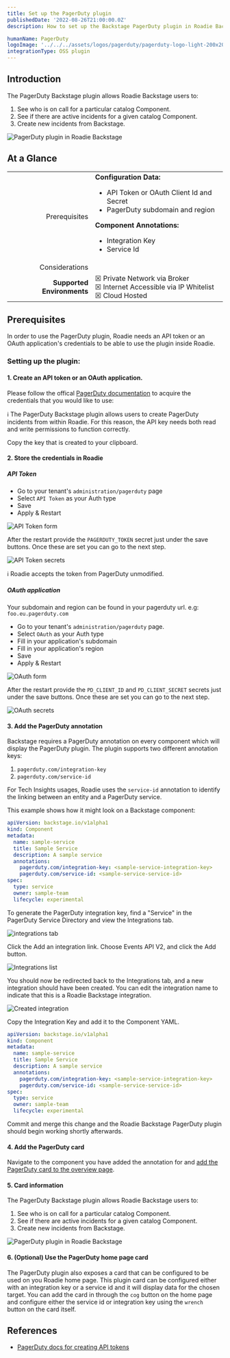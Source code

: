 ```yaml
---
title: Set up the PagerDuty plugin
publishedDate: '2022-08-26T21:00:00.0Z'
description: How to set up the Backstage PagerDuty plugin in Roadie Backstage.

humanName: PagerDuty
logoImage: '../../../assets/logos/pagerduty/pagerduty-logo-light-200x200.webp'
integrationType: OSS plugin
---
```


## Introduction

The PagerDuty Backstage plugin allows Roadie Backstage users to:

1.  See who is on call for a particular catalog Component.
2.  See if there are active incidents for a given catalog Component.
3.  Create new incidents from Backstage.

![PagerDuty plugin in Roadie Backstage](./pagerduty-plugin.webp)

## At a Glance

| | |
|---: | --- |
| Prerequisites | **Configuration Data:** <ul><li>API Token or OAuth Client Id and Secret</li><li>PagerDuty subdomain and region</li></ul> **Component Annotations:** <ul><li>Integration Key</li><li>Service Id</li></ul> |
| Considerations |  |
| **Supported Environments** | ☒ Private Network via Broker <br /> ☒ Internet Accessible via IP Whitelist <br /> ☒ Cloud Hosted |

## Prerequisites

In order to use the PagerDuty plugin, Roadie needs an API token or an OAuth application's credentials to be able to use the plugin inside Roadie.

### Setting up the plugin:

#### 1. Create an API token or an OAuth application.

Please follow the offical [PagerDuty documentation](https://pagerduty.github.io/backstage-plugin-docs/getting-started/pagerduty/#:~:text=Events%20API.-,Setup%20API%20Authorization,-To%20use%20PagerDuty) to acquire the credentials that you would like to use:

ℹ️ The PagerDuty Backstage plugin allows users to create PagerDuty incidents from within Roadie. For this reason, the API key needs both read and write permissions to function correctly.

Copy the key that is created to your clipboard.

#### 2. Store the credentials in Roadie

##### API Token

- Go to your tenant's `administration/pagerduty` page
- Select `API Token` as your Auth type
- Save
- Apply & Restart

![API Token form](./api-token-auth-form.webp)

After the restart provide the `PAGERDUTY_TOKEN` secret just under the save buttons. Once these are set you can go to the next step.

![API Token secrets](./api-token-secrets.webp)

ℹ️ Roadie accepts the token from PagerDuty unmodified.

##### OAuth application

Your subdomain and region can be found in your pagerduty url. e.g: `foo.eu.pagerduty.com`

- Go to your tenant's `administration/pagerduty` page.
- Select `OAuth` as your Auth type
- Fill in your application's subdomain
- Fill in your application's region
- Save
- Apply & Restart

![OAuth form](./oauth-auth-form.webp)

After the restart provide the `PD_CLIENT_ID` and `PD_CLIENT_SECRET` secrets just under the save buttons. Once these are set you can go to the next step.

![OAuth secrets](./oauth-secrets.webp)

#### 3. Add the PagerDuty annotation

Backstage requires a PagerDuty annotation on every component which will display the PagerDuty plugin. The plugin supports two different annotation keys:

1. `pagerduty.com/integration-key`
2. `pagerduty.com/service-id`

For Tech Insights usages, Roadie uses the `service-id` annotation to identify the linking between an entity and a PagerDuty service.

This example shows how it might look on a Backstage component:

```yaml
apiVersion: backstage.io/v1alpha1
kind: Component
metadata:
  name: sample-service
  title: Sample Service
  description: A sample service
  annotations:
    pagerduty.com/integration-key: <sample-service-integration-key>
    pagerduty.com/service-id: <sample-service-service-id>
spec:
  type: service
  owner: sample-team
  lifecycle: experimental
```

To generate the PagerDuty integration key, find a "Service" in the PagerDuty Service Directory and view the Integrations tab.

![integrations tab](./integrations-tab.webp)

Click the Add an integration link. Choose Events API V2, and click the Add button.

![Integrations list](./integrations-list.webp)

You should now be redirected back to the Integrations tab, and a new integration should have been created. You can edit the integration name to indicate that this is a Roadie Backstage integration.

![Created integration](./created-integration.webp)

Copy the Integration Key and add it to the Component YAML.

```yaml
apiVersion: backstage.io/v1alpha1
kind: Component
metadata:
  name: sample-service
  title: Sample Service
  description: A sample service
  annotations:
    pagerduty.com/integration-key: <sample-service-integration-key>
    pagerduty.com/service-id: <sample-service-service-id>
spec:
  type: service
  owner: sample-team
  lifecycle: experimental
```

Commit and merge this change and the Roadie Backstage PagerDuty plugin should begin working shortly afterwards.

#### 4. Add the PagerDuty card

Navigate to the component you have added the annotation for and [add the PagerDuty card to the overview page](/docs/getting-started/configuring-backstage-plugins/#step-1-add-the-ui-component).

#### 5. Card information

The PagerDuty Backstage plugin allows Roadie Backstage users to:

1. See who is on call for a particular catalog Component.
2. See if there are active incidents for a given catalog Component.
3. Create new incidents from Backstage.

![PagerDuty plugin in Roadie Backstage](./pagerduty-plugin.webp)

#### 6. (Optional) Use the PagerDuty home page card

The PagerDuty plugin also exposes a card that can be configured to be used on you Roadie home page. This plugin card can be configured either with an integration key or a service id and it will display data for the chosen target. You can add the card in through the `cog` button on the home page and configure either the service id or integration key using the `wrench` button on the card itself.

## References

- [PagerDuty docs for creating API tokens](https://support.pagerduty.com/docs/generating-api-keys)
